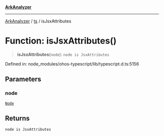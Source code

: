 [**ArkAnalyzer**](../../../../README.md)

***

[ArkAnalyzer](../../../../globals.md) / [ts](../README.md) / isJsxAttributes

# Function: isJsxAttributes()

> **isJsxAttributes**(`node`): `node is JsxAttributes`

Defined in: node\_modules/ohos-typescript/lib/typescript.d.ts:5156

## Parameters

### node

[`Node`](../interfaces/Node.md)

## Returns

`node is JsxAttributes`
